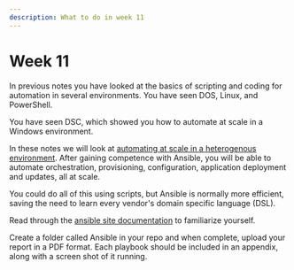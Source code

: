 ```yaml
---
description: What to do in week 11
---
```


# Week 11

In previous notes you have looked at the basics of scripting and coding for automation in several environments. You have seen DOS, Linux, and PowerShell.&#x20;

You have seen DSC, which showed you how to automate at scale in a Windows environment.

In these notes we will look at [automating at scale in a heterogenous environment](https://johnoraw-education.gitbook.io/iac/ansible). After gaining competence with Ansible, you will be able to automate orchestration, provisioning, configuration, application deployment and updates, all at scale.&#x20;

You could do all of this using scripts, but Ansible is normally more efficient, saving the need to learn every vendor's domain specific language (DSL).

Read through the [ansible site documentation](https://www.ansible.com/) to familiarize yourself.&#x20;

Create a folder called Ansible in your repo and when complete, upload your report in a PDF format. Each playbook should be included in an appendix, along with a screen shot of it running.
